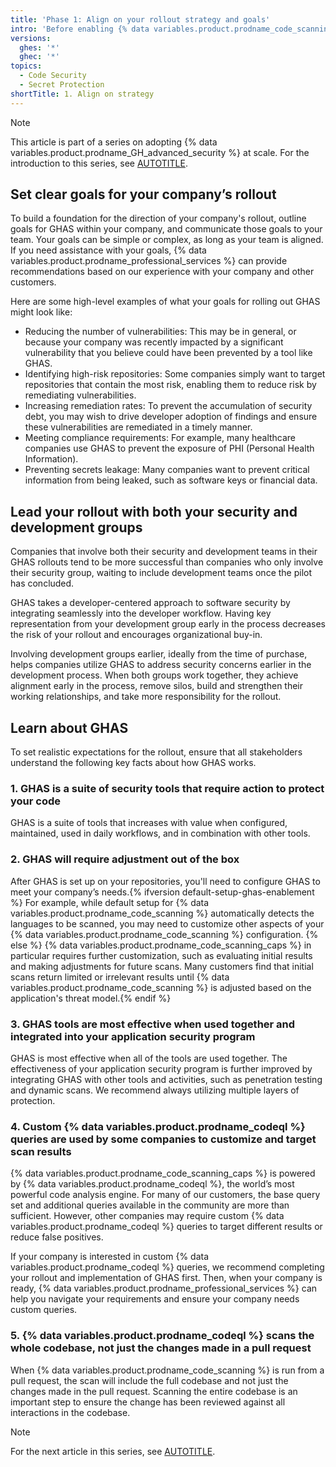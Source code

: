 ```yaml
---
title: 'Phase 1: Align on your rollout strategy and goals'
intro: 'Before enabling {% data variables.product.prodname_code_scanning %} and {% data variables.product.prodname_secret_scanning %}, plan how GHAS should be rolled out across your enterprise.'
versions:
  ghes: '*'
  ghec: '*'
topics:
  - Code Security
  - Secret Protection
shortTitle: 1. Align on strategy
---
```


> [!NOTE]
> This article is part of a series on adopting {% data variables.product.prodname_GH_advanced_security %} at scale. For the introduction to this series, see [AUTOTITLE](/code-security/adopting-github-advanced-security-at-scale/introduction-to-adopting-github-advanced-security-at-scale).

## Set clear goals for your company’s rollout

To build a foundation for the direction of your company's rollout, outline goals for GHAS within your company, and communicate those goals to your team. Your goals can be simple or complex, as long as your team is aligned. If you need assistance with your goals, {% data variables.product.prodname_professional_services %} can provide recommendations based on our experience with your company and other customers.

Here are some high-level examples of what your goals for rolling out GHAS might look like:

* Reducing the number of vulnerabilities: This may be in general, or because your company was recently impacted by a significant vulnerability that you believe could have been prevented by a tool like GHAS.
* Identifying high-risk repositories: Some companies simply want to target repositories that contain the most risk, enabling them to reduce risk by remediating vulnerabilities.
* Increasing remediation rates: To prevent the accumulation of security debt, you may wish to drive developer adoption of findings and ensure these vulnerabilities are remediated in a timely manner.
* Meeting compliance requirements: For example, many healthcare companies use GHAS to prevent the exposure of PHI (Personal Health Information).
* Preventing secrets leakage: Many companies want to prevent critical information from being leaked, such as software keys or financial data.

## Lead your rollout with both your security and development groups

Companies that involve both their security and development teams in their GHAS rollouts tend to be more successful than companies who only involve their security group, waiting to include development teams once the pilot has concluded.

GHAS takes a developer-centered approach to software security by integrating seamlessly into the developer workflow. Having key representation from your development group early in the process decreases the risk of your rollout and encourages organizational buy-in.

Involving development groups earlier, ideally from the time of purchase, helps companies utilize GHAS to address security concerns earlier in the development process. When both groups work together, they achieve alignment early in the process, remove silos, build and strengthen their working relationships, and take more responsibility for the rollout.

## Learn about GHAS

To set realistic expectations for the rollout, ensure that all stakeholders understand the following key facts about how GHAS works.

### 1. GHAS is a suite of security tools that require action to protect your code

GHAS is a suite of tools that increases with value when configured, maintained, used in daily workflows, and in combination with other tools.

### 2. GHAS will require adjustment out of the box

After GHAS is set up on your repositories, you'll need to configure GHAS to meet your company’s needs.{% ifversion default-setup-ghas-enablement %} For example, while default setup for {% data variables.product.prodname_code_scanning %} automatically detects the languages to be scanned, you may need to customize other aspects of your {% data variables.product.prodname_code_scanning %} configuration. {% else %} {% data variables.product.prodname_code_scanning_caps %} in particular requires further customization, such as evaluating initial results and making adjustments for future scans. Many customers find that initial scans return limited or irrelevant results until {% data variables.product.prodname_code_scanning %} is adjusted based on the application's threat model.{% endif %}

### 3. GHAS tools are most effective when used together and integrated into your application security program

GHAS is most effective when all of the tools are used together. The effectiveness of your application security program is further improved by integrating GHAS with other tools and activities, such as penetration testing and dynamic scans. We recommend always utilizing multiple layers of protection.

### 4. Custom {% data variables.product.prodname_codeql %} queries are used by some companies to customize and target scan results

{% data variables.product.prodname_code_scanning_caps %} is powered by {% data variables.product.prodname_codeql %}, the world’s most powerful code analysis engine. For many of our customers, the base query set and additional queries available in the community are more than sufficient. However, other companies may require custom {% data variables.product.prodname_codeql %} queries to target different results or reduce false positives.

If your company is interested in custom {% data variables.product.prodname_codeql %} queries, we recommend completing your rollout and implementation of GHAS first. Then, when your company is ready, {% data variables.product.prodname_professional_services %} can help you navigate your requirements and ensure your company needs custom queries.

### 5. {% data variables.product.prodname_codeql %} scans the whole codebase, not just the changes made in a pull request

When {% data variables.product.prodname_code_scanning %} is run from a pull request, the scan will include the full codebase and not just the changes made in the pull request. Scanning the entire codebase is an important step to ensure the change has been reviewed against all interactions in the codebase.

> [!NOTE]
> For the next article in this series, see [AUTOTITLE](/code-security/adopting-github-advanced-security-at-scale/phase-2-preparing-to-enable-at-scale).
